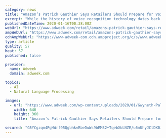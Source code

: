 ```yaml
---
category: news
title: "Amazon’s Patrick Gauthier Says Retailers Should Prepare for Voice Commerce"
excerpt: "While the history of voice recognition technology dates back to IBM in 1961, the modern era of voice didn’t start for another 50 years when IBM Watson won Jeopardy! and Apple debuted Siri. But even that marquee year, 2011, was almost a decade ago now. Nevertheless, Patrick Gauthier, vice president of Amazon Pay and a speaker at the National ..."
publishedDateTime: 2020-01-16T00:38:00Z
webUrl: "https://www.adweek.com/retail/amazons-patrick-gauthier-says-retailers-should-prepare-for-voice-commerce/"
ampWebUrl: "https://www.adweek.com/retail/amazons-patrick-gauthier-says-retailers-should-prepare-for-voice-commerce/amp/"
cdnAmpWebUrl: "https://www-adweek-com.cdn.ampproject.org/c/s/www.adweek.com/retail/amazons-patrick-gauthier-says-retailers-should-prepare-for-voice-commerce/amp/"
type: article
quality: 57
heat: 57
published: false

provider:
  name: Adweek
  domain: adweek.com

topics:
  - AI
  - Natural Language Processing

images:
  - url: "https://www.adweek.com/wp-content/uploads/2020/01/Gwyneth-Paltrow-goop-CONTENT-2020-640x360.jpg"
    width: 640
    height: 360
    title: "Amazon’s Patrick Gauthier Says Retailers Should Prepare for Voice Commerce"

secured: "G5YCgzqm4FgHWrf95QgbhkvRbeDuWs9bEM32+TqebXbLNZE/u6mUhyJCtDX0ia02LBBCZ4RN53JEThcm+hWK2gQ0tQ5yECo2vOI/jFW//0P5KalHzXl0KW8vJvGrLZ+pOw/W5XGxT1ExogC5wsHygcWVLbZbMi/UVquDxxaS534TwhU9dJVdMDjp6gg8LJ3NfHBtPV+UaGnPzwQWxNTrETvPriRVITiosLcPnBkBlKkZWLDFIx06mgN6moStMqMM4M6f4sqDLaVTomDjlZuBIJ1IyTyqXbWPu2pv5iEOpPc=;qI0Xc+fRfLug0fDBLiZaBw=="
---
```


